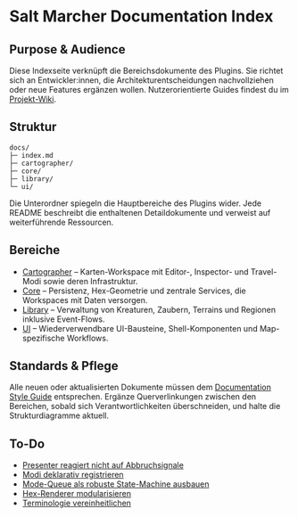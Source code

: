 # Salt Marcher Documentation Index

## Purpose & Audience
Diese Indexseite verknüpft die Bereichsdokumente des Plugins. Sie richtet sich an Entwickler:innen, die Architekturentscheidungen
nachvollziehen oder neue Features ergänzen wollen. Nutzerorientierte Guides findest du im [Projekt-Wiki](../../wiki/Home.md).

## Struktur
```
docs/
├─ index.md
├─ cartographer/
├─ core/
├─ library/
└─ ui/
```
Die Unterordner spiegeln die Hauptbereiche des Plugins wider. Jede README beschreibt die enthaltenen Detaildokumente und verweist
auf weiterführende Ressourcen.

## Bereiche
- [Cartographer](cartographer/README.md) – Karten-Workspace mit Editor-, Inspector- und Travel-Modi sowie deren Infrastruktur.
- [Core](core/README.md) – Persistenz, Hex-Geometrie und zentrale Services, die Workspaces mit Daten versorgen.
- [Library](library/README.md) – Verwaltung von Kreaturen, Zaubern, Terrains und Regionen inklusive Event-Flows.
- [UI](ui/README.md) – Wiederverwendbare UI-Bausteine, Shell-Komponenten und Map-spezifische Workflows.

## Standards & Pflege
Alle neuen oder aktualisierten Dokumente müssen dem [Documentation Style Guide](../../docs/style-guide.md) entsprechen. Ergänze
Querverlinkungen zwischen den Bereichen, sobald sich Verantwortlichkeiten überschneiden, und halte die Strukturdiagramme aktuell.

## To-Do
- [Presenter reagiert nicht auf Abbruchsignale](../../todo/presenter-abort-signal.md)
- [Modi deklarativ registrieren](../../todo/cartographer-mode-registry.md)
- [Mode-Queue als robuste State-Machine ausbauen](../../todo/cartographer-mode-queue-state-machine.md)
- [Hex-Renderer modularisieren](../../todo/hex-renderer-modularization.md)
- [Terminologie vereinheitlichen](../../todo/ui-terminology-consistency.md)
